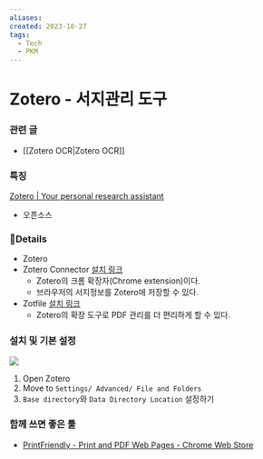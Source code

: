 ```yaml
---
aliases: 
created: 2023-10-27
tags:
  - Tech
  - PKM
---
```


# Zotero - 서지관리 도구
### 관련 글
- [[Zotero OCR|Zotero OCR]]


### 특징
[Zotero | Your personal research assistant](https://www.zotero.org/)
- 오픈소스

### Details
- Zotero
- Zotero Connector  [설치 링크](https://chrome.google.com/webstore/detail/zotero-connector/ekhagklcjbdpajgpjgmbionohlpdbjgc)
	- Zotero의 크롬 확장자(Chrome extension)이다.
	- 브라우저의 서지정보를 Zotero에 저장할 수 있다.
- Zotfile  [설치 링크](http://zotfile.com/)
	- Zotero의 확장 도구로 PDF 관리를 더 편리하게 할 수 있다.


### 설치 및 기본 설정

![](https://i.imgur.com/OAJcZUL.png)

1. Open Zotero
2. Move to `Settings/ Advanced/ File and Folders`
3. `Base directory`와 `Data Directory Location` 설정하기


### 함께 쓰면 좋은 툴
- [PrintFriendly - Print and PDF Web Pages - Chrome Web Store](https://chrome.google.com/webstore/detail/printfriendly-print-and-p/ohlencieiipommannpdfcmfdpjjmeolj)
